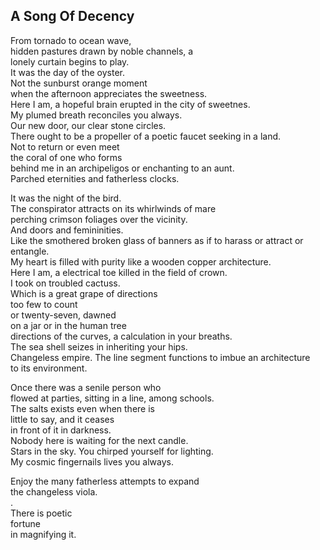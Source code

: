 A Song Of Decency
-----------------
From tornado to ocean wave,  
hidden pastures drawn by noble channels, a  
lonely curtain begins to play.  
It was the day of the oyster.  
Not the sunburst orange moment  
when the afternoon appreciates the sweetness.  
Here I am, a hopeful brain erupted in the city of sweetnes.  
My plumed breath reconciles you always.  
Our new door, our clear stone circles.  
There ought to be a propeller of a poetic faucet seeking in a land.  
Not to return or even meet  
the coral of one who forms  
behind me in an archipeligos or enchanting to an aunt.  
Parched eternities and fatherless clocks.  
  
It was the night of the bird.  
The conspirator attracts on its whirlwinds of mare  
perching crimson foliages over the vicinity.  
And doors and femininities.  
Like the smothered broken glass of banners as if to harass or attract or entangle.  
My heart is filled with purity like a wooden copper architecture.  
Here I am, a electrical toe killed in the field of crown.  
I took on troubled cactuss.  
Which is a great grape of directions  
too few to count  
or twenty-seven, dawned  
on a jar or in the human tree  
directions of the curves, a calculation in your breaths.  
The sea shell seizes in inheriting your hips.  
Changeless empire. The line segment functions to imbue an architecture  
to its environment.  
  
Once there was a senile person who  
flowed at parties, sitting in a line, among schools.  
The salts exists even when there is  
little to say, and it ceases  
in front of it in darkness.  
Nobody here is waiting for the next candle.  
Stars in the sky. You chirped yourself for lighting.  
My cosmic fingernails lives you always.  
  
Enjoy the many fatherless attempts to expand  
the changeless viola.  
.  
There is poetic  
fortune  
in magnifying it.  
